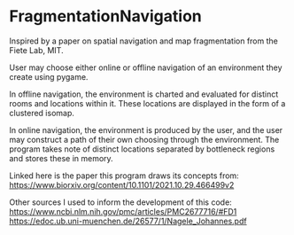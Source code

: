 # FragmentationNavigation
Inspired by a paper on spatial navigation and map fragmentation from the Fiete Lab, MIT.

User may choose either online or offline navigation of an environment they create using pygame.

In offline navigation, the environment is charted and evaluated for distinct rooms and locations within it. These locations are displayed in the form of a clustered isomap.

In online navigation, the environment is produced by the user, and the user may construct a path of their own choosing through the environment. The program takes note of distinct locations separated by bottleneck regions and stores these in memory.

Linked here is the paper this program draws its concepts from: 
https://www.biorxiv.org/content/10.1101/2021.10.29.466499v2

Other sources I used to inform the development of this code: 
https://www.ncbi.nlm.nih.gov/pmc/articles/PMC2677716/#FD1
https://edoc.ub.uni-muenchen.de/26577/1/Nagele_Johannes.pdf
